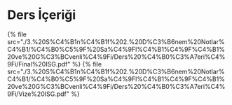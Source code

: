 # Ders İçeriği

<!--Index-->

{% file src="./3.%20S%C4%B1n%C4%B1f%202.%20D%C3%B6nem%20Notlar%C4%B1/%C4%B0%C5%9F%20Sa%C4%9Fl%C4%B1%C4%9F%C4%B1%20ve%20G%C3%BCvenli%C4%9Fi/Ders%20%C4%B0%C3%A7eri%C4%9Fi/Final%20ISG.pdf" %}
{% file src="./3.%20S%C4%B1n%C4%B1f%202.%20D%C3%B6nem%20Notlar%C4%B1/%C4%B0%C5%9F%20Sa%C4%9Fl%C4%B1%C4%9F%C4%B1%20ve%20G%C3%BCvenli%C4%9Fi/Ders%20%C4%B0%C3%A7eri%C4%9Fi/Vize%20ISG.pdf" %}

<!--Index-->
